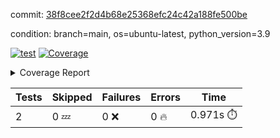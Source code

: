 commit: [38f8cee2f2d4b68e25368efc24c42a188fe500be](https://github.com/rcmdnk/s3-reader/tree/38f8cee2f2d4b68e25368efc24c42a188fe500be)

condition: branch=main, os=ubuntu-latest, python_version=3.9

[![test](https://github.com/rcmdnk/s3-reader/actions/workflows/test.yml/badge.svg)](https://github.com/rcmdnk/s3-reader/actions/runs/8608377493)
<a href="https://github.com/rcmdnk/s3-reader/blob/38f8cee2f2d4b68e25368efc24c42a188fe500be/README.md"><img alt="Coverage" src="https://img.shields.io/badge/Coverage-48%25-orange.svg" /></a><details><summary>Coverage Report </summary><table><tr><th>File</th><th>Stmts</th><th>Miss</th><th>Cover</th><th>Missing</th></tr><tbody><tr><td colspan="5"><b>src/s3_reader</b></td></tr><tr><td>&nbsp; &nbsp;<a href="https://github.com/rcmdnk/s3-reader/blob/38f8cee2f2d4b68e25368efc24c42a188fe500be/src/s3_reader/file.py">file.py</a></td><td>53</td><td>30</td><td>43%</td><td><a href="https://github.com/rcmdnk/s3-reader/blob/38f8cee2f2d4b68e25368efc24c42a188fe500be/src/s3_reader/file.py#L49-L53">49&ndash;53</a>, <a href="https://github.com/rcmdnk/s3-reader/blob/38f8cee2f2d4b68e25368efc24c42a188fe500be/src/s3_reader/file.py#L56-L57">56&ndash;57</a>, <a href="https://github.com/rcmdnk/s3-reader/blob/38f8cee2f2d4b68e25368efc24c42a188fe500be/src/s3_reader/file.py#L61-L67">61&ndash;67</a>, <a href="https://github.com/rcmdnk/s3-reader/blob/38f8cee2f2d4b68e25368efc24c42a188fe500be/src/s3_reader/file.py#L71-L76">71&ndash;76</a>, <a href="https://github.com/rcmdnk/s3-reader/blob/38f8cee2f2d4b68e25368efc24c42a188fe500be/src/s3_reader/file.py#L81-L109">81&ndash;109</a></td></tr><tr><td><b>TOTAL</b></td><td><b>58</b></td><td><b>30</b></td><td><b>48%</b></td><td>&nbsp;</td></tr></tbody></table></details>

| Tests | Skipped | Failures | Errors | Time |
| ----- | ------- | -------- | -------- | ------------------ |
| 2 | 0 :zzz: | 0 :x: | 0 :fire: | 0.971s :stopwatch: |

